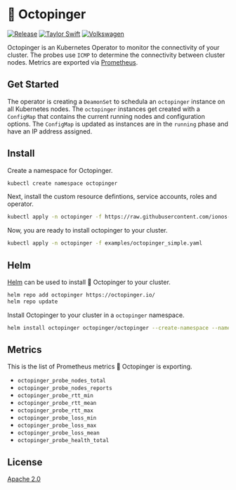 # :octopus: Octopinger

[![Release](https://github.com/ionos-cloud/octopinger/actions/workflows/release.yml/badge.svg)](https://github.com/ionos-cloud/octopinger/actions/workflows/release.yml)
[![Taylor Swift](https://img.shields.io/badge/secured%20by-taylor%20swift-brightgreen.svg)](https://twitter.com/SwiftOnSecurity)
[![Volkswagen](https://auchenberg.github.io/volkswagen/volkswargen_ci.svg?v=1)](https://github.com/auchenberg/volkswagen)

Octopinger is an Kubernetes Operator to monitor the connectivity of your cluster. The probes use `ICMP` to determine the connectivity between cluster nodes. Metrics are exported via [Prometheus](https://prometheus.io/).

## Get Started

The operator is creating a `DeamonSet` to schedula an `octopinger` instance on all Kubernetes nodes. The `octopinger` instances get created with a `ConfigMap` that contains the current running nodes and configuration options. The `ConfigMap` is updated as instances are in the `running` phase and have an IP address assigned.

## Install

Create a namespace for Octopinger.

```bash
kubectl create namespace octopinger
```

Next, install the custom resource defintions, service accounts, roles and operator.

```bash
kubectl apply -n octopinger -f https://raw.githubusercontent.com/ionos-cloud/octopinger/v0.1.2/manifests/install.yaml
```

Now, you are ready to install octopinger to your cluster.

```bash
kubectl apply -n octopinger -f examples/octopinger_simple.yaml
```

## Helm

[Helm](https://helm.sh/) can be used to install :octopus: Octopinger to your cluster.

```bash
helm repo add octopinger https://octopinger.io/
helm repo update 
```

Install Octopinger to your cluster in a `octopinger` namespace.

```bash
helm install octopinger octopinger/octopinger --create-namespace --namespace octopinger
```

## Metrics

This is the list of Prometheus metrics :octopus: Octopinger is exporting.

* `octopinger_probe_nodes_total`
* `octopinger_probe_nodes_reports`
* `octopinger_probe_rtt_min`
* `octopinger_probe_rtt_mean`
* `octopinger_probe_rtt_max`
* `octopinger_probe_loss_min`
* `octopinger_probe_loss_max`
* `octopinger_probe_loss_mean`
* `octopinger_probe_health_total`

## License

[Apache 2.0](/LICENSE)
